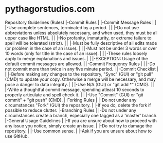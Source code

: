 # pythagorstudios.com

Repository Guidelines (Rules)
|-Commit Rules
| |-Commit Message Rules
| | |-Use complete sentences, terminated by a period.
| | |-Do not use abbreviations unless absolutely necessary, and when used, they must be all upper case like HTML.
| | |-No profanity, immaturity, or extreme failure to spell will be tolerated (strict).
| | |-Must be fully descriptive of all edits made (or problem in the case of an issue).
| | |-Must not be under 3 words or over 10 words (only for title in the case of an issue).
| | |-These rules loosely apply to merge explanations and issues.
| | |-EXCEPTION: Usage of the default commit messages are allowed.
| |-Commit Frequency Rules
| | |-Do not commit more than twice in any five minute period.
| |-Commit Checklist
| | |-Before making any changes to the repository, "Sync" (GUI) or "git pull" (CMD) to update your copy. Otherwise a merge will be necessary, and may pose a danger to data integrity.
| | |-Use N/A (GUI) or "git add *" (CMD).
| | |-Write a thoughtful commit message, spending atleast 10 seconds to properly articulate and spell check it.
| | |-Use "Commit" (GUI) or "git commit" + "git push" (CMD).
|-Forking Rules
| |-Do not under any circumstances "Fork" (GUI) the repository.
| |-If you do, delete the fork if possible to reduce clutter.
|-Branching Rules
| |-Do not under any circumstances create a branch, especially one tagged as a 'master' branch.
|-General Usage Guidelines
| |-If you are unsure about how to proceed with any issue you notice, simply create an issue.
| |-Do not try to damage the repository.
| |-Use common sense.
| |-Ask if you are unsure about how to use GitHub.
